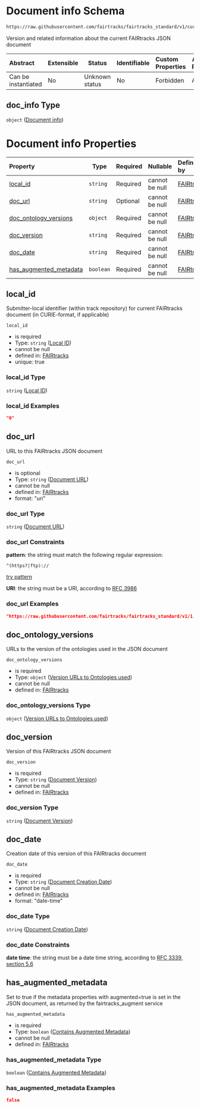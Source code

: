 # Document info Schema

```txt
https://raw.githubusercontent.com/fairtracks/fairtracks_standard/v1/current/json/schema/fairtracks.schema.json#/properties/doc_info
```

Version and related information about the current FAIRtracks JSON document


| Abstract            | Extensible | Status         | Identifiable | Custom Properties | Additional Properties | Access Restrictions | Defined In                                                                               |
| :------------------ | ---------- | -------------- | ------------ | :---------------- | --------------------- | ------------------- | ---------------------------------------------------------------------------------------- |
| Can be instantiated | No         | Unknown status | No           | Forbidden         | Allowed               | none                | [fairtracks.schema.json\*](../json/schema/fairtracks.schema.json "open original schema") |

## doc_info Type

`object` ([Document info](fairtracks-properties-document-info.md))

# Document info Properties

| Property                                          | Type      | Required | Nullable       | Defined by                                                                                                                                                                                                                                                                  |
| :------------------------------------------------ | --------- | -------- | -------------- | :-------------------------------------------------------------------------------------------------------------------------------------------------------------------------------------------------------------------------------------------------------------------------- |
| [local_id](#local_id)                             | `string`  | Required | cannot be null | [FAIRtracks](fairtracks-properties-document-info-properties-local-id.md "https://raw.githubusercontent.com/fairtracks/fairtracks_standard/v1/current/json/schema/fairtracks.schema.json#/properties/doc_info/properties/local_id")                                     |
| [doc_url](#doc_url)                               | `string`  | Optional | cannot be null | [FAIRtracks](fairtracks-properties-document-info-properties-document-url.md "https://raw.githubusercontent.com/fairtracks/fairtracks_standard/v1/current/json/schema/fairtracks.schema.json#/properties/doc_info/properties/doc_url")                                  |
| [doc_ontology_versions](#doc_ontology_versions)   | `object`  | Required | cannot be null | [FAIRtracks](fairtracks-properties-document-info-properties-version-urls-to-ontologies-used.md "https://raw.githubusercontent.com/fairtracks/fairtracks_standard/v1/current/json/schema/fairtracks.schema.json#/properties/doc_info/properties/doc_ontology_versions") |
| [doc_version](#doc_version)                       | `string`  | Required | cannot be null | [FAIRtracks](fairtracks-properties-document-info-properties-document-version.md "https://raw.githubusercontent.com/fairtracks/fairtracks_standard/v1/current/json/schema/fairtracks.schema.json#/properties/doc_info/properties/doc_version")                          |
| [doc_date](#doc_date)                             | `string`  | Required | cannot be null | [FAIRtracks](fairtracks-properties-document-info-properties-document-creation-date.md "https://raw.githubusercontent.com/fairtracks/fairtracks_standard/v1/current/json/schema/fairtracks.schema.json#/properties/doc_info/properties/doc_date")                       |
| [has_augmented_metadata](#has_augmented_metadata) | `boolean` | Required | cannot be null | [FAIRtracks](fairtracks-properties-document-info-properties-contains-augmented-metadata.md "https://raw.githubusercontent.com/fairtracks/fairtracks_standard/v1/current/json/schema/fairtracks.schema.json#/properties/doc_info/properties/has_augmented_metadata")    |

## local_id

Submitter-local identifier (within  track repository) for current FAIRtracks document (in CURIE-format, if applicable)


`local_id`

-   is required
-   Type: `string` ([Local ID](fairtracks-properties-document-info-properties-local-id.md))
-   cannot be null
-   defined in: [FAIRtracks](fairtracks-properties-document-info-properties-local-id.md "https://raw.githubusercontent.com/fairtracks/fairtracks_standard/v1/current/json/schema/fairtracks.schema.json#/properties/doc_info/properties/local_id")
-   unique: true

### local_id Type

`string` ([Local ID](fairtracks-properties-document-info-properties-local-id.md))

### local_id Examples

```json
"0"
```

## doc_url

URL to this FAIRtracks JSON document


`doc_url`

-   is optional
-   Type: `string` ([Document URL](fairtracks-properties-document-info-properties-document-url.md))
-   cannot be null
-   defined in: [FAIRtracks](fairtracks-properties-document-info-properties-document-url.md "https://raw.githubusercontent.com/fairtracks/fairtracks_standard/v1/current/json/schema/fairtracks.schema.json#/properties/doc_info/properties/doc_url")
-   format: "uri"

### doc_url Type

`string` ([Document URL](fairtracks-properties-document-info-properties-document-url.md))

### doc_url Constraints

**pattern**: the string must match the following regular expression: 

```regexp
^(https?|ftp)://
```

[try pattern](https://regexr.com/?expression=%5E(https%3F%7Cftp)%3A%2F%2F "try regular expression with regexr.com")

**URI**: the string must be a URI, according to [RFC 3986](https://tools.ietf.org/html/rfc4291 "check the specification")

### doc_url Examples

```json
"https://raw.githubusercontent.com/fairtracks/fairtracks_standard/v1/1.0.2/json/examples/fairtracks.example.json"
```

## doc_ontology_versions

URLs to the version of the ontologies used in the JSON document


`doc_ontology_versions`

-   is required
-   Type: `object` ([Version URLs to Ontologies used](fairtracks-properties-document-info-properties-version-urls-to-ontologies-used.md))
-   cannot be null
-   defined in: [FAIRtracks](fairtracks-properties-document-info-properties-version-urls-to-ontologies-used.md "https://raw.githubusercontent.com/fairtracks/fairtracks_standard/v1/current/json/schema/fairtracks.schema.json#/properties/doc_info/properties/doc_ontology_versions")

### doc_ontology_versions Type

`object` ([Version URLs to Ontologies used](fairtracks-properties-document-info-properties-version-urls-to-ontologies-used.md))

## doc_version

Version of this FAIRtracks JSON document


`doc_version`

-   is required
-   Type: `string` ([Document Version](fairtracks-properties-document-info-properties-document-version.md))
-   cannot be null
-   defined in: [FAIRtracks](fairtracks-properties-document-info-properties-document-version.md "https://raw.githubusercontent.com/fairtracks/fairtracks_standard/v1/current/json/schema/fairtracks.schema.json#/properties/doc_info/properties/doc_version")

### doc_version Type

`string` ([Document Version](fairtracks-properties-document-info-properties-document-version.md))

## doc_date

Creation date of this version of this FAIRtracks document


`doc_date`

-   is required
-   Type: `string` ([Document Creation Date](fairtracks-properties-document-info-properties-document-creation-date.md))
-   cannot be null
-   defined in: [FAIRtracks](fairtracks-properties-document-info-properties-document-creation-date.md "https://raw.githubusercontent.com/fairtracks/fairtracks_standard/v1/current/json/schema/fairtracks.schema.json#/properties/doc_info/properties/doc_date")
-   format: "date-time"

### doc_date Type

`string` ([Document Creation Date](fairtracks-properties-document-info-properties-document-creation-date.md))

### doc_date Constraints

**date time**: the string must be a date time string, according to [RFC 3339, section 5.6](https://tools.ietf.org/html/rfc3339 "check the specification")

## has_augmented_metadata

Set to true if the metadata properties with augmented=true is set in the JSON document, as returned by the fairtracks_augment service


`has_augmented_metadata`

-   is required
-   Type: `boolean` ([Contains Augmented Metadata](fairtracks-properties-document-info-properties-contains-augmented-metadata.md))
-   cannot be null
-   defined in: [FAIRtracks](fairtracks-properties-document-info-properties-contains-augmented-metadata.md "https://raw.githubusercontent.com/fairtracks/fairtracks_standard/v1/current/json/schema/fairtracks.schema.json#/properties/doc_info/properties/has_augmented_metadata")

### has_augmented_metadata Type

`boolean` ([Contains Augmented Metadata](fairtracks-properties-document-info-properties-contains-augmented-metadata.md))

### has_augmented_metadata Examples

```json
false
```
